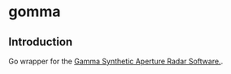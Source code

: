 # gomma

## Introduction

Go wrapper for the [Gamma Synthetic Aperture Radar Software.](https://www.gamma-rs.ch/).
